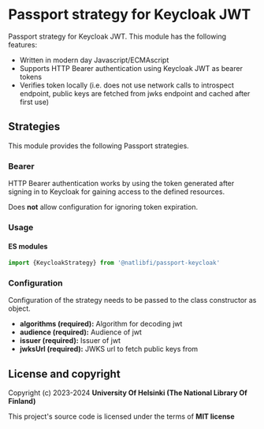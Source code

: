 # Passport strategy for Keycloak JWT

Passport strategy for Keycloak JWT. This module has the following features:
- Written in modern day Javascript/ECMAscript
- Supports HTTP Bearer authentication using Keycloak JWT as bearer tokens
- Verifies token locally (i.e. does not use network calls to introspect endpoint, public keys are fetched from jwks endpoint and cached after first use)

## Strategies
This module provides the following Passport strategies.

### Bearer
HTTP Bearer authentication works by using the token generated after signing in to Keycloak for gaining access to the defined resources.

Does **not** allow configuration for ignoring token expiration.

### Usage

#### ES modules
```javascript
import {KeycloakStrategy} from '@natlibfi/passport-keycloak'
```

### Configuration
Configuration of the strategy needs to be passed to the class constructor as object.

- **algorithms (required):** Algorithm for decoding jwt
- **audience (required):** Audience of jwt
- **issuer (required):** Issuer of jwt
- **jwksUrl (required):** JWKS url to fetch public keys from


## License and copyright

Copyright (c) 2023-2024 **University Of Helsinki (The National Library Of Finland)**

This project's source code is licensed under the terms of **MIT license**
